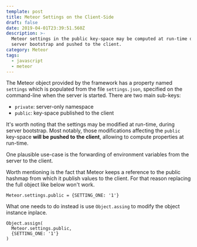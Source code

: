 ```yaml
---
template: post
title: Meteor Settings on the Client-Side
draft: false
date: 2019-04-01T23:39:51.560Z
description: >-
  Meteor settings in the public key-space may be computed at run-time during
  server bootstrap and pushed to the client.
category: Meteor
tags:
  - javascript
  - meteor
---
```

The Meteor object provided by the framework has a property named `settings` which is populated from the file `settings.json`, specified on the command-line when the server is started. There are two main sub-keys:

* `private`: server-only namespace
* `public`: key-space published to the client

It's worth noting that the settings may be modified at run-time, during server bootstrap. Most notably, those modifications affecting the `public` key-space **will be pushed to the client**, allowing to compute properties at run-time.

One plausible use-case is the forwarding of environment variables from the server to the client.

Worth mentioning is the fact that Meteor keeps a reference to the public hashmap from which it publish values to the client. For that reason replacing the full object like below won't work.

```
Meteor.settings.public = {SETTING_ONE: '1'}
```

What one needs to do instead is use `Object.assing` to modify the object instance inplace.

```
Object.assign(
  Meteor.settings.public,
  {SETTING_ONE: '1'}
)
```
